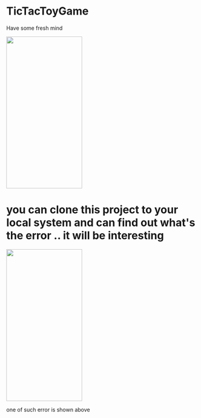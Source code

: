 # TicTacToyGame
Have some fresh mind

<img src="https://user-images.githubusercontent.com/83058841/121796913-5b7cb100-cc3a-11eb-8549-2bbb85648df1.png" width="200" height="400">


<H1>you can clone this project to your local system and can find out what's the error .. it will be interesting</H1>
<img src="https://user-images.githubusercontent.com/83058841/121797055-53714100-cc3b-11eb-9695-d291624bbfc9.png" width="200" height="400">

one of such error is shown above

